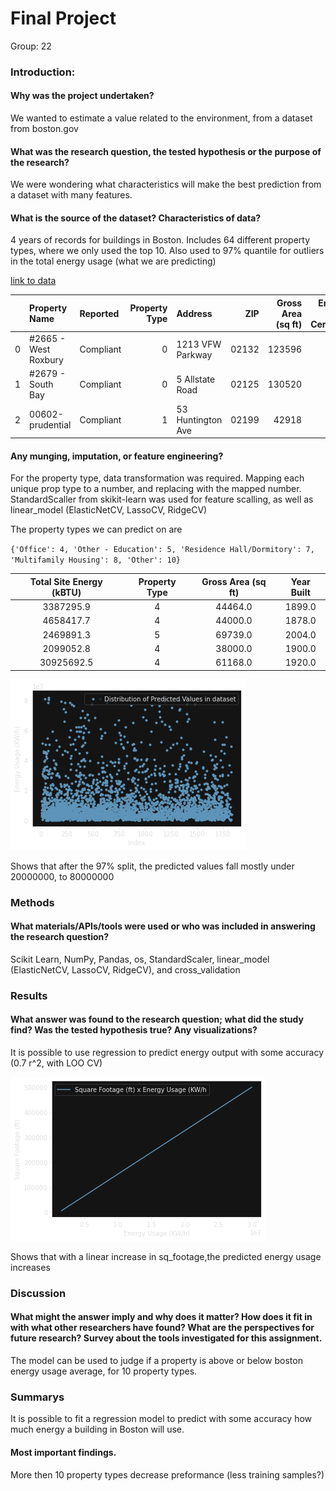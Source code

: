 # Final Project
Group: 22

### Introduction:
#### Why was the project undertaken? 
We wanted to estimate a value related to the environment, from a dataset from boston.gov

#### What was the research question, the tested hypothesis or the purpose of the research?

We were wondering what characteristics will make the best prediction from a dataset with many features.

#### What is the source of the dataset? Characteristics of data?
4 years of records for buildings in Boston. Includes 64 different property types, where we only used the top 10. Also used to 97% quantile for outliers in the total energy usage (what we are predicting)


[link to data](data.boston.gov/dataset/building-energy-reporting-and-disclosure-ordinance)

|    | Property Name        | Reported   |   Property Type | Address           |   ZIP |   Gross Area (sq ft) |   Energy Star Certified | Property Uses             |   Year Built |   GHG Emissions (MTCO2e) |   GHG Intensity (kgCO2/sf) |   Total Site Energy (kBTU) |   % Electricity |    % Gas |   % Steam |   Water Intensity (gal/sf) |   User Submitted Info |   User Submitted Link |   Tax Parcel |   Year |
|---:|:---------------------|:-----------|----------------:|:------------------|------:|---------------------:|------------------------:|:--------------------------|-------------:|-------------------------:|---------------------------:|---------------------------:|----------------:|---------:|----------:|---------------------------:|----------------------:|----------------------:|-------------:|-------:|
|  0 | #2665 - West Roxbury | Compliant  |               0 | 1213 VFW Parkway  | 02132 |               123596 |                       0 | Retail Store              |         1994 |                    696.5 |                        5.6 |                1.07333e+07 |        0.497101 | 0.460182 |       nan |                       5.52 |                   nan |                   nan |   2009216400 |   2018 |
|  1 | #2679 - South Bay    | Compliant  |               0 | 5 Allstate Road   | 02125 |               130520 |                       0 | Retail Store              |         1998 |                    590.3 |                        4.5 |                9.08599e+06 |        0.49998  | 0.457056 |       nan |                       5.99 |                   nan |                   nan |   0703501080 |   2018 |
|  2 | 00602-prudential     | Compliant  |               1 | 53 Huntington Ave | 02199 |                42918 |                       0 | Supermarket/Grocery Store |         2003 |                   1019.8 |                       17.1 |                1.49937e+07 |        0.628841 | 0.317121 |       nan |                       0    |                   nan |                   nan |   0401037400 |   2018 |

#### Any munging, imputation, or feature engineering?
For the property type, data transformation was required. Mapping each unique prop type to a number, and replacing with the mapped number.  StandardScaller from skikit-learn was used for feature scalling, as well as linear_model (ElasticNetCV, LassoCV, RidgeCV)

The property types we can predict on are

`{'Office': 4, 'Other - Education': 5, 'Residence Hall/Dormitory': 7, 'Multifamily Housing': 8, 'Other': 10}`

Total Site Energy (kBTU) | Property Type | Gross Area (sq ft) | Year Built
:-----:|:-----:|:-----:|:-----:
3387295.9 | 4| 44464.0| 1899.0                                              
4658417.7 | 4| 44000.0| 1878.0                                              
2469891.3 | 5| 69739.0| 2004.0                                              
2099052.8 | 4| 38000.0| 1900.0                                              
30925692.5| 4| 61168.0| 1920.0    

![Predicted Value plot](Data/Distribution.png)

Shows that after the 97% split, the predicted values fall mostly under 20000000, to 80000000

### Methods
#### What materials/APIs/tools were used or who was included in answering the research question?
Scikit Learn, NumPy, Pandas, os, StandardScaler, linear_model (ElasticNetCV, LassoCV, RidgeCV), and cross_validation

### Results
#### What answer was found to the research question; what did the study find? Was the tested hypothesis true? Any visualizations?
It is possible to use regression to predict energy output with some accuracy (0.7 r^2, with LOO CV)
 
![Energy Usage](Data/Energy_Usage.png)

Shows that with a linear increase in sq_footage,the predicted energy usage increases


### Discussion
#### What might the answer imply and why does it matter? How does it fit in with what other researchers have found? What are the perspectives for future research? Survey about the tools investigated for this assignment.

The model can be used to judge if a property is above or below boston energy usage average, for 10 property types.

### Summarys 

It is possible to fit a regression model to predict with some accuracy how much energy a building in Boston will use.
#### Most important findings.

More then 10 property types decrease preformance (less training samples?)

